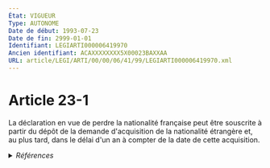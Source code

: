 ```yaml
---
État: VIGUEUR
Type: AUTONOME
Date de début: 1993-07-23
Date de fin: 2999-01-01
Identifiant: LEGIARTI000006419970
Ancien identifiant: ACAXXXXXXXX5X00023BAXXAA
URL: article/LEGI/ARTI/00/00/06/41/99/LEGIARTI000006419970.xml
---
```


<h1>Article 23-1</h1>

La déclaration en vue de perdre la nationalité française peut être souscrite à
partir du dépôt de la demande d'acquisition de la nationalité étrangère et, au
plus tard, dans le délai d'un an à compter de la date de cette acquisition.


<details>
  <summary><em>Références</em></summary>

  <h2>Articles faisant référence à l'article</h2>
  
  <ul>
    <li>
      <a href="https://legal.tricoteuses.fr//redirection/LEGIARTI000006420044?vers=git&vers=legifrance">Code civil - article 23-2 AUTONOME MODIFIE, en vigueur du 1993-07-23 au 1998-09-01</a> CITATION source
    </li>
    <li>
      <a href="https://legal.tricoteuses.fr//redirection/LEGIARTI000006420045?vers=git&vers=legifrance">Code civil - article 23-2 AUTONOME VIGUEUR, en vigueur depuis le 1998-09-01</a> CITATION source
    </li>
    <li>
      <a href="https://legal.tricoteuses.fr//redirection/LEGIARTI000006524056?vers=git&vers=legifrance">Code de la nationalité française - article 88 AUTONOME ABROGE, en vigueur du 1973-01-10 au 1993-07-23</a> CONCORDE source
    </li>
    <li>
      <a href="https://legal.tricoteuses.fr//redirection/LEGIARTI000049269935?vers=git&vers=legifrance">Code de la nationalité française - article 88 AUTONOME MODIFIE, en vigueur du 1945-10-20 au 1973-01-10</a> CONCORDE source
    </li>
  </ul>
  
  <h2>Textes faisant référence à l'article</h2>
  
  <ul>
    <li>
      <a href="https://legal.tricoteuses.fr//redirection/JORFTEXT000000362019?vers=git&vers=legifrance">LOI n° 93-933 du 22 juillet 1993 réformant le droit de la nationalité</a> CODIFICATION cible
    </li>
  </ul>
  
  <h2>Références faites par l'article</h2>
  
  <ul>
    <li>
      1993-07-22 CODIFICATION source <a href="https://legal.tricoteuses.fr//redirection/JORFTEXT000000362019?vers=git&vers=legifrance">LOI n° 93-933 du 22 juillet 1993 réformant le droit de la nationalité</a>
    </li>
    <li>
      1993-07-22 CREATION source Loi n°93-933 du 22 juillet 1993 - art. 50 () JORF 23 juillet 1993
    </li>
    <li>
      2999-01-01 CITATION cible <a href="https://legal.tricoteuses.fr//redirection/LEGIARTI000006420045?vers=git&vers=legifrance">Code civil - article 23-2 AUTONOME VIGUEUR, en vigueur depuis le 1998-09-01</a>
    </li>
    <li>
      2999-01-01 CONCORDE cible <a href="https://legal.tricoteuses.fr//redirection/LEGIARTI000006524056?vers=git&vers=legifrance">Code de la nationalité française - article 88 AUTONOME ABROGE, en vigueur du 1973-01-10 au 1993-07-23</a>
    </li>
  </ul>
</details>
